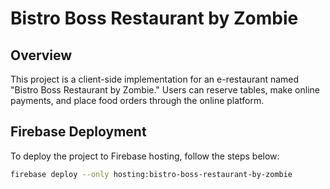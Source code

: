 # Bistro Boss Restaurant by Zombie

## Overview

This project is a client-side implementation for an e-restaurant named "Bistro Boss Restaurant by Zombie." Users can reserve tables, make online payments, and place food orders through the online platform.

## Firebase Deployment

To deploy the project to Firebase hosting, follow the steps below:

```bash
firebase deploy --only hosting:bistro-boss-restaurant-by-zombie
